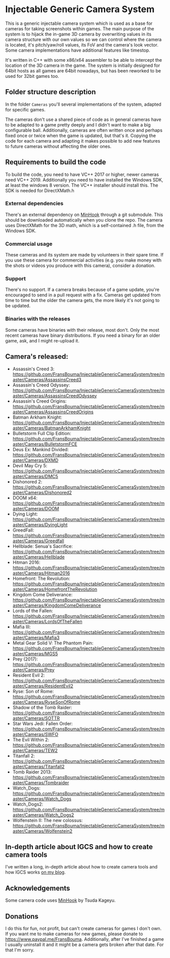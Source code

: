 Injectable Generic Camera System
============================

This is a generic injectable camera system which is used as a base for cameras for taking screenshots within games. 
The main purpose of the system is to hijack the in-game 3D camera by overwriting values in its camera structure
with our own values so we can control where the camera is located, it's pitch/yaw/roll values,
its FoV and the camera's look vector. Some camera implementations have additional features like timestop.

It's written in C++ with some x86/x64 assembler to be able to intercept the location of the 3D camera in the game. 
The system is initially designed for 64bit hosts as all games are 64bit nowadays, but has been reworked to be used for 32bit games too. 

## Folder structure description

In the folder `Cameras` you'll several implementations of the system, adapted for specific games. 

The cameras don't use a shared piece of code as in general cameras have to be adapted to a game pretty deeply and I didn't want to make a big
configurable ball. Additionally, cameras are often written once and perhaps fixed once or twice when the game is updated, but that's it. Copying
the code for each camera and adapting it makes possible to add new features to future cameras without affecting the older ones. 

## Requirements to build the code
To build the code, you need to have VC++ 2017 or higher, newer cameras need VC++ 2019. 
Additionally you need to have installed the Windows SDK, at least the windows 8 version. The VC++ installer should install this. 
The SDK is needed for DirectXMath.h

### External dependencies
There's an external dependency on [MinHook](https://github.com/TsudaKageyu/minhook) through a git submodule. This should be downloaded
automatically when you clone the repo. The camera uses DirectXMath for the 3D math, which is a self-contained .h file, from the Windows SDK. 

### Commercial usage 
These cameras and its system are made by volunteers in their spare time. If you use these camera for commercial activities 
(e.g. you make money with the shots or videos you produce with this camera), consider a donation. 

### Support
There's no support. If a camera breaks because of a game update, you're encouraged to send in a pull request with a fix. Cameras get updated from time to time
but the older the camera gets, the more likely it's not going to be updated. 

### Binaries with the releases
Some cameras have binaries with their release, most don't. Only the most recent cameras have binary distributions. If you need a binary for an older game,
ask, and I might re-upload it. 

## Camera's released: 
* Assassin's Creed 3: https://github.com/FransBouma/InjectableGenericCameraSystem/tree/master/Cameras/AssassinsCreed3
* Assassin's Creed Odyssey: https://github.com/FransBouma/InjectableGenericCameraSystem/tree/master/Cameras/AssassinsCreedOdyssey
* Assassin's Creed Origins: https://github.com/FransBouma/InjectableGenericCameraSystem/tree/master/Cameras/AssassinsCreedOrigins
* Batman Arkham Knight: https://github.com/FransBouma/InjectableGenericCameraSystem/tree/master/Cameras/BatmanArkhamKnight
* Bulletstorm Full Clip Edition: https://github.com/FransBouma/InjectableGenericCameraSystem/tree/master/Cameras/BulletstormFCE
* Deus Ex: Mankind Divided: https://github.com/FransBouma/InjectableGenericCameraSystem/tree/master/Cameras/DXMD
* Devil May Cry 5: https://github.com/FransBouma/InjectableGenericCameraSystem/tree/master/Cameras/DMC5
* Dishonored 2: https://github.com/FransBouma/InjectableGenericCameraSystem/tree/master/Cameras/Dishonored2
* DOOM x64: https://github.com/FransBouma/InjectableGenericCameraSystem/tree/master/Cameras/DOOM
* Dying Light: https://github.com/FransBouma/InjectableGenericCameraSystem/tree/master/Cameras/DyingLight
* GreedFall: https://github.com/FransBouma/InjectableGenericCameraSystem/tree/master/Cameras/Greedfall
* Hellblade: Senua's Sacrifice: https://github.com/FransBouma/InjectableGenericCameraSystem/tree/master/Cameras/Hellblade
* Hitman 2016: https://github.com/FransBouma/InjectableGenericCameraSystem/tree/master/Cameras/Hitman2016
* Homefront: The Revolution: https://github.com/FransBouma/InjectableGenericCameraSystem/tree/master/Cameras/HomefrontTheRevolution
* Kingdom Come Deliverance: https://github.com/FransBouma/InjectableGenericCameraSystem/tree/master/Cameras/KingdomComeDeliverance
* Lords of the Fallen: https://github.com/FransBouma/InjectableGenericCameraSystem/tree/master/Cameras/LordsOfTheFallen
* Mafia III: https://github.com/FransBouma/InjectableGenericCameraSystem/tree/master/Cameras/Mafia3
* Metal Gear Solid V: The Phantom Pain: https://github.com/FransBouma/InjectableGenericCameraSystem/tree/master/Cameras/MGS5
* Prey (2017): https://github.com/FransBouma/InjectableGenericCameraSystem/tree/master/Cameras/Prey
* Resident Evil 2: https://github.com/FransBouma/InjectableGenericCameraSystem/tree/master/Cameras/ResidentEvil2
* Ryse: Son of Rome: https://github.com/FransBouma/InjectableGenericCameraSystem/tree/master/Cameras/RyseSonOfRome
* Shadow of the Tomb Raider: https://github.com/FransBouma/InjectableGenericCameraSystem/tree/master/Cameras/SOTTR
* Star Wars Jedi: Fallen Order: https://github.com/FransBouma/InjectableGenericCameraSystem/tree/master/Cameras/SWFO
* The Evil Within 2: https://github.com/FransBouma/InjectableGenericCameraSystem/tree/master/Cameras/TEW2
* Titanfall 2: https://github.com/FransBouma/InjectableGenericCameraSystem/tree/master/Cameras/Titanfall2
* Tomb Raider 2013: https://github.com/FransBouma/InjectableGenericCameraSystem/tree/master/Cameras/Tombraider
* Watch_Dogs: https://github.com/FransBouma/InjectableGenericCameraSystem/tree/master/Cameras/Watch_Dogs
* Watch_Dogs2: https://github.com/FransBouma/InjectableGenericCameraSystem/tree/master/Cameras/Watch_Dogs2
* Wolfenstein II: The new colossus: https://github.com/FransBouma/InjectableGenericCameraSystem/tree/master/Cameras/Wolfenstein2

## In-depth article about IGCS and how to create camera tools
I've written a long, in-depth article about how to create camera tools and how IGCS works [on my blog](https://weblogs.asp.net/fbouma/let-s-add-a-photo-mode-to-wolfenstein-ii-the-new-colossus-pc).

## Acknowledgements
Some camera code uses [MinHook](https://github.com/TsudaKageyu/minhook) by Tsuda Kageyu.

## Donations
I do this for fun, not profit, but can't create cameras for games I don't own. If you want me to make cameras for new games, please donate
to https://www.paypal.me/FransBouma. Additionally, after I've finished a game I usually uninstall it and it might be a camera gets broken after that date. 
For that I'm sorry.



